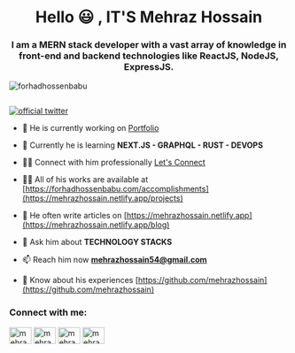 <!-- Heading Section -->
<h1 align="center">Hello 😃 , IT'S Mehraz Hossain</h1>
<h3 align="center">I am a MERN stack developer with a vast array of knowledge in front-end and backend technologies like ReactJS, NodeJS, ExpressJS.</h3>

<!-- Trophy -->
<p align="left"> <img src="https://komarev.com/ghpvc/?username=forhadhossenbabu&label=Profile%20views&color=0e75b6&style=flat" alt="forhadhossenbabu" /> </p>

<p align="left"> <a href="https://github.com/ryo-ma/github-profile-trophy"><img src="https://github-profile-trophy.vercel.app/?username=forhadhossenbabu" alt="" /></a> </p>

<!-- Social Connectivity -->
<p align="left"> <a href="https://twitter.com/mehraz_h_" target="_blank"><img src="https://img.shields.io/twitter/follow/officialfhb_tw?logo=twitter&style=for-the-badge" alt="official twitter" /></a> </p>

- 🔭 He is currently working on [Portfolio](https://mehrazhossain.netlify.app/)

- 🌱 Currently he is learning **NEXT.JS - GRAPHQL - RUST - DEVOPS**

- 👊🏻 Connect with him professionally [Let's Connect](https://mehrazhossain.netlify.app/contact)

- 👨‍💻 All of his works are available at [https://forhadhossenbabu.com/accomplishments](https://mehrazhossain.netlify.app/projects)

- 📝 He often write articles on [https://mehrazhossain.netlify.app](https://mehrazhossain.netlify.app/blog)

- 💬 Ask him about **TECHNOLOGY STACKS**

- 📫 Reach him now **mehrazhossain54@gmail.com**

- 📄 Know about his experiences [https://github.com/mehrazhossain](https://github.com/mehrazhossain)

<!-- connect with me -->
<h3 align="left">Connect with me:</h3>
<p align="left">
<a href="https://twitter.com/mehraz_h_" target="_blank"><img align="center" src="https://raw.githubusercontent.com/rahuldkjain/github-profile-readme-generator/master/src/images/icons/Social/twitter.svg" alt="mehraz hossain's twitter profile" height="30" width="40" /></a>
<a href="https://linkedin.com/in/mehraz-hossain" target="_blank"><img align="center" src="https://raw.githubusercontent.com/rahuldkjain/github-profile-readme-generator/master/src/images/icons/Social/linked-in-alt.svg" alt="mehraz hossain's linkedin profile" height="30" width="40" /></a>
<a href="https://fb.com/mehraz.h.apu" target="_blank"><img align="center" src="https://raw.githubusercontent.com/rahuldkjain/github-profile-readme-generator/master/src/images/icons/Social/facebook.svg" alt="mehraz hossain's facebook profile" height="30" width="40" /></a>
<a href="https://instagram.com/mehraz_h_" target="_blank"><img align="center" src="https://raw.githubusercontent.com/rahuldkjain/github-profile-readme-generator/master/src/images/icons/Social/instagram.svg" alt="mehraz hossain's instagram profile.ig" height="30" width="40" /></a>
</p>
